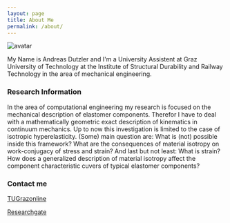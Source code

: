 ```yaml
---
layout: page
title: About Me
permalink: /about/
---
```


![avatar](https://avatars1.githubusercontent.com/u/5793153?s=460&amp;v=4)

My Name is Andreas Dutzler and I'm a University Assistent at Graz University of Technology at the Institute of Structural Durability and Railway Technology in the area of mechanical engineering.

### Research Information

In the area of computational engineering my research is focused on the mechanical description of elastomer components. Therefor I have to deal with a mathematically geometric exact description of kinematics in continuum mechanics. Up to now this investigation is limited to the case of isotropic hyperelasticity. (Some) main question are: What is (not) possible inside this framework? What are the consequences of material isotropy on work-conjugacy of stress and strain? And last but not least: What is strain? How does a generalized description of material isotropy affect the component characteristic cuvers of typical elastomer components?

### Contact me

[TUGrazonline](https://online.tugraz.at/tug_online/visitenkarte.show_vcard?pPersonenId=70D23DDEAC33605C&pPersonenGruppe=3)

[Researchgate](https://www.researchgate.net/profile/Andreas_Dutzler)
